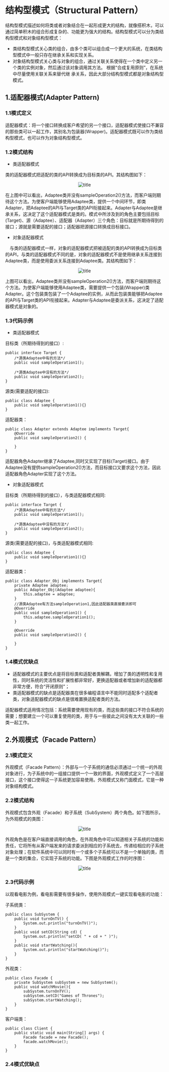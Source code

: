 # 结构型模式（Structural Pattern）

结构型模式描述如何将类或者对象结合在一起形成更大的结构，就像搭积木，可以通过简单积木的组合形成复杂的、功能更为强大的结构。结构型模式可以分为类结构型模式和对象结构型模式：

- 类结构型模式关心类的组合，由多个类可以组合成一个更大的系统，在类结构型模式中一般只存在继承关系和实现关系。
- 对象结构型模式关心类与对象的组合，通过关联关系使得在一个类中定义另一个类的实例对象，然后通过该对象调用其方法。 根据“合成复用原则”，在系统中尽量使用关联关系来替代继 承关系，因此大部分结构型模式都是对象结构型模式。

## 1.适配器模式(Adapter Pattern)

### 1.1模式定义

适配器模式：将一个接口转换成客户希望的另一个接口，适配器模式使接口不兼容的那些类可以一起工作，其别名为包装器(Wrapper)。适配器模式既可以作为类结构型模式，也可以作为对象结构型模式。

### 1.2模式结构

- 类适配器模式

类的适配器模式把适配的类的API转换成为目标类的API。其结构图如下：

<div align="center">

![title](https://raw.githubusercontent.com/XQLong/Logging/master/img/2019/07/12/1562898115905-1562898116113.png)

</div>

在上图中可以看出，Adaptee类并没有sampleOperation2()方法，而客户端则期待这个方法。为使客户端能够使用Adaptee类，提供一个中间环节，即类Adapter，把Adaptee的API与Target类的API衔接起来。Adapter与Adaptee是继承关系，这决定了这个适配器模式是类的。模式中所涉及到的角色主要包括目标(Target)、源（Adaptee）、适配器（Adapter）三个角色：目标就是所期待得到的接口；源就是需要适配的接口；适配器把源接口转换成目标接口。

- 对象适配器模式

　与类的适配器模式一样，对象的适配器模式把被适配的类的API转换成为目标类的API，与类的适配器模式不同的是，对象的适配器模式不是使用继承关系连接到Adaptee类，而是使用委派关系连接到Adaptee类。其结构图如下：

<div align="center">

![title](https://raw.githubusercontent.com/XQLong/Logging/master/img/2019/07/12/1562901303308-1562901303313.png)

</div>

上图可以看出，Adaptee类并没有sampleOperation2()方法，而客户端则期待这个方法。为使客户端能够使用Adaptee类，需要提供一个包装(Wrapper)类Adapter。这个包装类包装了一个Adaptee的实例，从而此包装类能够把Adaptee的API与Target类的API衔接起来。Adapter与Adaptee是委派关系，这决定了适配器模式是对象的。

### 1.3代码示例

- 类适配器模式


目标类（所期待得到的接口）:

```
public interface Target {
    /*源类Adaptee中有的方法*/
    public void sampleOperation1();

    /*源类Adaptee中没有的方法*/
    public void sampleOperation2();
}

```

源类(需要适配的接口):

```
public class Adaptee {
    public void sampleOperation1(){}
}
```

适配器类：

```
public class Adapter extends Adaptee implements Target{
    @Override
    public void sampleOperation2() {

    }
}
```

适配器角色Adapter继承了Adaptee,同时又实现了目标(Target)接口。由于Adaptee没有提供sampleOperation2()方法，而目标接口又要求这个方法，因此适配器角色Adapter实现了这个方法。

- 对象适配器模式



目标类（所期待得到的接口），与类适配器模式相同:

```
public interface Target {
    /*源类Adaptee中有的方法*/
    public void sampleOperation1();

    /*源类Adaptee中没有的方法*/
    public void sampleOperation2();
}

```


源类(需要适配的接口)，与类适配器模式相同:

```
public class Adaptee {
    public void sampleOperation1(){}
}
```

适配器类：

```
public class Adapter_Obj implements Target{
    private Adaptee adaptee;
    public Adapter_Obj(Adaptee adaptee){
        this.adaptee = adaptee;
    }
    //源类Adaptee有方法sampleOperation1,因此适配器类直接委派即可
    @Override
    public void sampleOperation1() {
        this.adaptee.sampleOperation1();
    }

    @Override
    public void sampleOperation2() {

    }
}

```

### 1.4模式优缺点

- 适配器模式的主要优点是将目标类和适配者类解耦，增加了类的透明性和复用性，同时系统的灵活性和扩展性都非常好，更换适配器或者增加新的适配器都非常方便，符合“开闭原则”；
- 类适配器模式的缺点是适配器类在很多编程语言中不能同时适配多个适配者类，对象适配器模式的缺点是很难置换适配者类的方法。

适配器模式适用情况包括：系统需要使用现有的类，而这些类的接口不符合系统的需要；想要建立一个可以重复使用的类，用于与一些彼此之间没有太大关联的一些类一起工作。

## 2.外观模式（Facade Pattern）

### 2.1模式定义

外观模式（Facade Pattern）：外部与一个子系统的通信必须通过一个统一的外观对象进行，为子系统中的一组接口提供一个一致的界面，外观模式定义了一个高层接口，这个接口使得这一子系统更加容易使用。外观模式又称门面模式，它是一种对象结构模式。

### 2.2模式结构

外观模式包含外观（Facade）和子系统（SubSystem）两个角色。如下图所示，为外观模式的类图：

<div align="center">

![title](https://raw.githubusercontent.com/XQLong/Logging/master/img/2019/07/18/1563449640757-1563449640947.png)

</div>

外观角色是在客户端直接调用的角色，在外观角色中可以知道相关子系统的功能和责任，它将所有从客户端发来的请求委派到相应的子系统去，传递给相应的子系统对象处理；在软件系统中可以同时有一个或多个子系统可以不是一个单独的类，而是一个类的集合，它实现子系统的功能。下图是外观模式工作的时序图：

<div align="center">

![title](https://raw.githubusercontent.com/XQLong/Logging/master/img/2019/07/18/1563451232132-1563451232138.png)

</div>

### 2.3代码示例

以观看电影为例，看电影需要有很多操作，使用外观模式一键实现看电影的功能：

子系统类：

```
public class SubSystem {
    public void turnOnTV() {
        System.out.println("turnOnTV()");
    }
    public void setCD(String cd) {
        System.out.println("setCD( " + cd + " )");
    }
    public void startWatching(){
        System.out.println("startWatching()");
    }
}

```

外观类：

```
public class Facade {
    private SubSystem subSystem = new SubSystem();
    public void watchMovie(){
        subSystem.turnOnTV();
        subSystem.setCD("Games of Thrones");
        subSystem.startWatching();
    }
}
```

客户端类：

```
public class Client {
    public static void main(String[] args) {
        Facade facade = new Facade();
        facade.watchMovie();
    }
}

```

### 2.4模式优缺点



